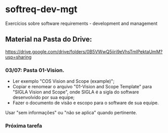 # softreq-dev-mgt
Exercícios sobre software requirements - development and management

## Material na Pasta do Drive:

https://drive.google.com/drive/folders/0B5VWwQ5iiri9eVhsTmlPektaUmM?usp=sharing

### 03/07: Pasta 01-Vision. 
* Ler exemplo "COS Vision and Scope (example)"; 
* Copiar e renomear o arquivo "01-Vision and Scope Template" para "SIGLA Vision and Scope", onde SIGLA é a sigla do software desenvolvido por sua equipe; 
* Fazer o documento de visão e escopo para o software de sua equipe.

Usar "sem informações" ou "não se aplica" quando pertinente.


### Próxima tarefa



